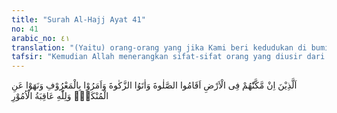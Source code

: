 ```yaml
---
title: "Surah Al-Hajj Ayat 41"
no: 41
arabic_no: ٤١
translation: "(Yaitu) orang-orang yang jika Kami beri kedudukan di bumi, mereka melaksanakan salat, menunaikan zakat, dan menyuruh berbuat yang makruf dan mencegah dari yang mungkar; dan kepada Allah-lah kembali segala urusan."
tafsir: "Kemudian Allah menerangkan sifat-sifat orang yang diusir dari kampung halaman mereka tanpa alasan yang benar itu. Mereka ialah para sahabat beserta Nabi Muhammad saw, yang kepada mereka Allah telah menjanjikan kemenangan. Jika kemenangan telah mereka peroleh, mereka tidak seperti orang-orang musyrik dan orang-orang yang gila kekuasaan tetapi mereka akan tetap melaksanakan:\n\n1. Salat pada setiap waktu yang telah ditentukan sesuai dengan yang diperintahkan Allah. Mereka benar-benar telah yakin, bahwa salat itu tiang agama, merupakan tali penghubung yang langsung antara Allah dengan hamba-Nya, mensucikan jiwa dan raga, mencegah manusia dari perbuatan keji dan perbuatan mungkar serta merupakan perwujudan takwa yang sebenarnya.\n\n2. Mereka menunaikan zakat. Mereka meyakini bahwa di dalam harta si kaya terdapat hak orang-orang fakir dan miskin. Karena itu mereka dalam menunaikan zakat itu bukanlah karena mereka mengasihi orang-orang fakir dan miskin, tetapi semata-mata untuk menyerahkan hak orang fakir dan miskin yang terdapat dalam harta mereka. Jika mereka diangkat sebagai penguasa, mereka berusaha agar hak orang-orang fakir dan miskin itu benar-benar sampai ke tangan mereka.\n\n3. Perintah untuk menyuruh manusia berbuat makruf dan mencegah perbuatan mungkar. Mereka mendorong manusia mengerjakan amal saleh, memimpin manusia melalui jalan lurus yang dibentangkan Allah. Mereka sangat benci kepada orang-orang yang biasa melanggar larangan-larangan Allah.\n\nAmat benarlah janji Allah. Mereka memperoleh kemenangan yang telah dijanjikan itu. Mereka ditetapkan Allah sebagai pengurus urusan duniawi dan pemimpin umat beragama dengan baik. Dalam waktu yang singkat kaum Muslimin telah dapat menguasai daerah-daerah di luar Jazirah Arab.\n\nTindakan mereka sesuai dengan firman Allah:\n\nKamu (umat Islam) adalah umat terbaik yang dilahirkan untuk manusia, (karena kamu) menyuruh (berbuat) yang makruf, dan mencegah dari yang mungkar, dan beriman kepada Allah. Sekiranya Ahli Kitab beriman, tentulah itu lebih baik bagi mereka. Di antara mereka ada yang beriman, namun kebanyakan mereka adalah orang-orang fasik. (Ali 'Imran/3: 110)"
---
```

اَلَّذِيْنَ اِنْ مَّكَّنّٰهُمْ فِى الْاَرْضِ اَقَامُوا الصَّلٰوةَ وَاٰتَوُا الزَّكٰوةَ وَاَمَرُوْا بِالْمَعْرُوْفِ وَنَهَوْا عَنِ الْمُنْكَرِۗ وَلِلّٰهِ عَاقِبَةُ الْاُمُوْرِ 